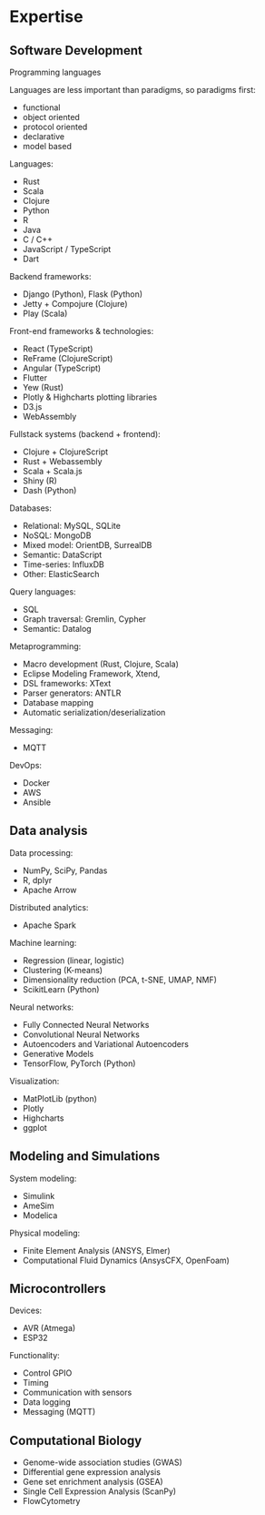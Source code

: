 # Expertise

## Software Development

Programming languages

Languages are less important than paradigms, so paradigms first:
  - functional
  - object oriented
  - protocol oriented
  - declarative
  - model based

Languages:
  - Rust
  - Scala
  - Clojure
  - Python
  - R
  - Java 
  - C / C++
  - JavaScript / TypeScript
  - Dart

Backend frameworks:
  - Django (Python), Flask (Python)
  - Jetty + Compojure (Clojure) 
  - Play (Scala)

Front-end frameworks & technologies:
  - React (TypeScript)
  - ReFrame (ClojureScript)
  - Angular (TypeScript)
  - Flutter
  - Yew (Rust)
  - Plotly & Highcharts plotting libraries
  - D3.js
  - WebAssembly

Fullstack systems (backend + frontend):
  - Clojure + ClojureScript
  - Rust + Webassembly
  - Scala + Scala.js
  - Shiny (R)
  - Dash (Python)

Databases:
  - Relational: MySQL, SQLite
  - NoSQL: MongoDB
  - Mixed model: OrientDB, SurrealDB
  - Semantic: DataScript
  - Time-series: InfluxDB
  - Other: ElasticSearch

Query languages:
  - SQL
  - Graph traversal: Gremlin, Cypher
  - Semantic: Datalog

Metaprogramming:
  - Macro development (Rust, Clojure, Scala)
  - Eclipse Modeling Framework, Xtend, 
  - DSL frameworks: XText
  - Parser generators: ANTLR
  - Database mapping
  - Automatic serialization/deserialization

Messaging:
  - MQTT

DevOps:
  - Docker
  - AWS
  - Ansible

## Data analysis

Data processing:
  - NumPy, SciPy, Pandas
  - R, dplyr
  - Apache Arrow

Distributed analytics:
  - Apache Spark

Machine learning:
  - Regression (linear, logistic)
  - Clustering (K-means)
  - Dimensionality reduction (PCA, t-SNE, UMAP, NMF)
  - ScikitLearn (Python)

Neural networks:
  - Fully Connected Neural Networks
  - Convolutional Neural Networks
  - Autoencoders and Variational Autoencoders
  - Generative Models
  - TensorFlow, PyTorch (Python)

Visualization:
  - MatPlotLib (python)
  - Plotly
  - Highcharts
  - ggplot

## Modeling and Simulations

System modeling:
  - Simulink
  - AmeSim
  - Modelica

Physical modeling:
  - Finite Element Analysis (ANSYS, Elmer)
  - Computational Fluid Dynamics (AnsysCFX, OpenFoam)

## Microcontrollers

Devices:
  - AVR (Atmega)
  - ESP32

Functionality:
  - Control GPIO
  - Timing
  - Communication with sensors
  - Data logging
  - Messaging (MQTT)

## Computational Biology

- Genome-wide association studies (GWAS)
- Differential gene expression analysis
- Gene set enrichment analysis (GSEA)
- Single Cell Expression Analysis (ScanPy)
- FlowCytometry
